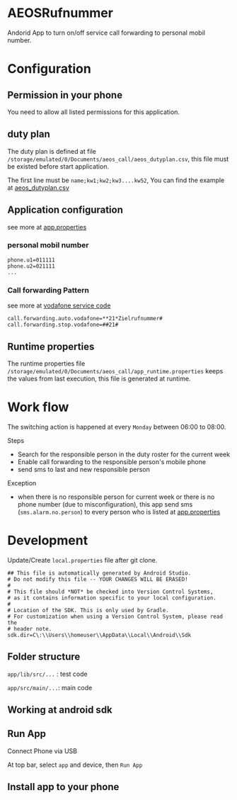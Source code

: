 AEOSRufnummer
=============

Andorid App to turn on/off service call forwarding to personal mobil number. 



# Configuration

## Permission in your phone 
You need to allow all listed permissions for this application.  

## duty plan  
The duty plan is defined at file `/storage/emulated/0/Documents/aeos_call/aeos_dutyplan.csv`, this
file must be existed before start application. 

The first line must be `name;kw1;kw2;kw3....kw52`,  You can find the example 
at [aeos_dutyplan.csv](doc/aeos_dutyplan.csv) 

## Application configuration 
see more at [app.properties](app/src/main/assets/app.properties)

### personal mobil number
```
phone.u1=011111
phone.u2=021111
...
```
### Call forwarding Pattern
see more at [vodafone service code](./doc/Service-Codes-vodafone.pdf)
```
call.forwarding.auto.vodafone=**21*Zielrufnummer#
call.forwarding.stop.vodafone=##21#
```
## Runtime properties

The runtime properties file `/storage/emulated/0/Documents/aeos_call/app_runtime.properties`
keeps the values from last execution, this file is generated at runtime.  


# Work flow
The switching action is happened at every `Monday` between 06:00 to 08:00.

Steps
- Search for the responsible person in the duty roster for the current week
- Enable call forwarding to the responsible person's mobile phone 
- send sms to last and new responsible person  

Exception  
- when there is no responsible person for current week or there is no phone number (due to misconfiguration), 
  this app send sms (`sms.alarm.no.person`) to every person who is listed 
  at [app.properties](app/src/main/assets/app.properties)




# Development  
Update/Create `local.properties` file after git clone. 

```
## This file is automatically generated by Android Studio.
# Do not modify this file -- YOUR CHANGES WILL BE ERASED!
#
# This file should *NOT* be checked into Version Control Systems,
# as it contains information specific to your local configuration.
#
# Location of the SDK. This is only used by Gradle.
# For customization when using a Version Control System, please read the
# header note.
sdk.dir=C\:\\Users\\homeuser\\AppData\\Local\\Android\\Sdk
```

## Folder structure  

`app/lib/src/...` : test code 

`app/src/main/...`: main code


## Working at android sdk

## Run App 
Connect Phone via USB

At top bar, select `app` and device, then `Run App`  

## Install app to your phone 
